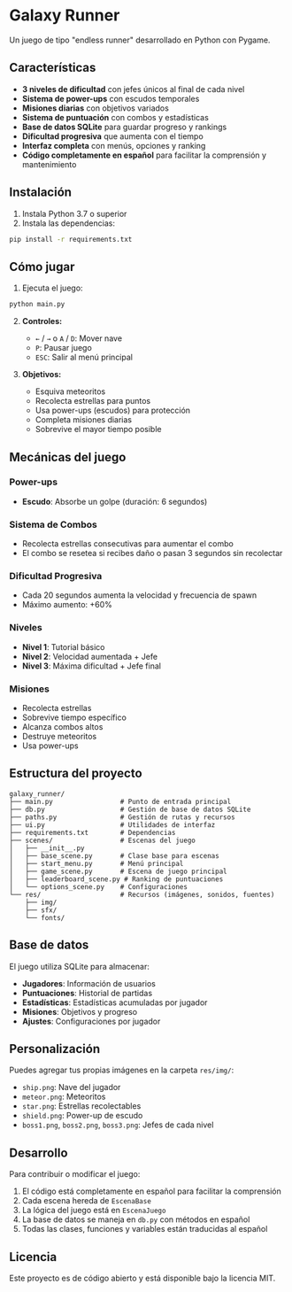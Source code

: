 # Galaxy Runner

Un juego de tipo "endless runner" desarrollado en Python con Pygame.

## Características

- **3 niveles de dificultad** con jefes únicos al final de cada nivel
- **Sistema de power-ups** con escudos temporales
- **Misiones diarias** con objetivos variados
- **Sistema de puntuación** con combos y estadísticas
- **Base de datos SQLite** para guardar progreso y rankings
- **Dificultad progresiva** que aumenta con el tiempo
- **Interfaz completa** con menús, opciones y ranking
- **Código completamente en español** para facilitar la comprensión y mantenimiento

## Instalación

1. Instala Python 3.7 o superior
2. Instala las dependencias:
```bash
pip install -r requirements.txt
```

## Cómo jugar

1. Ejecuta el juego:
```bash
python main.py
```

2. **Controles:**
   - `←` / `→` o `A` / `D`: Mover nave
   - `P`: Pausar juego
   - `ESC`: Salir al menú principal

3. **Objetivos:**
   - Esquiva meteoritos
   - Recolecta estrellas para puntos
   - Usa power-ups (escudos) para protección
   - Completa misiones diarias
   - Sobrevive el mayor tiempo posible

## Mecánicas del juego

### Power-ups
- **Escudo**: Absorbe un golpe (duración: 6 segundos)

### Sistema de Combos
- Recolecta estrellas consecutivas para aumentar el combo
- El combo se resetea si recibes daño o pasan 3 segundos sin recolectar

### Dificultad Progresiva
- Cada 20 segundos aumenta la velocidad y frecuencia de spawn
- Máximo aumento: +60%

### Niveles
- **Nivel 1**: Tutorial básico
- **Nivel 2**: Velocidad aumentada + Jefe
- **Nivel 3**: Máxima dificultad + Jefe final

### Misiones
- Recolecta estrellas
- Sobrevive tiempo específico
- Alcanza combos altos
- Destruye meteoritos
- Usa power-ups

## Estructura del proyecto

```
galaxy_runner/
├── main.py                 # Punto de entrada principal
├── db.py                   # Gestión de base de datos SQLite
├── paths.py                # Gestión de rutas y recursos
├── ui.py                   # Utilidades de interfaz
├── requirements.txt        # Dependencias
├── scenes/                 # Escenas del juego
│   ├── __init__.py
│   ├── base_scene.py       # Clase base para escenas
│   ├── start_menu.py       # Menú principal
│   ├── game_scene.py       # Escena de juego principal
│   ├── leaderboard_scene.py # Ranking de puntuaciones
│   └── options_scene.py    # Configuraciones
└── res/                    # Recursos (imágenes, sonidos, fuentes)
    ├── img/
    ├── sfx/
    └── fonts/
```

## Base de datos

El juego utiliza SQLite para almacenar:
- **Jugadores**: Información de usuarios
- **Puntuaciones**: Historial de partidas
- **Estadísticas**: Estadísticas acumuladas por jugador
- **Misiones**: Objetivos y progreso
- **Ajustes**: Configuraciones por jugador

## Personalización

Puedes agregar tus propias imágenes en la carpeta `res/img/`:
- `ship.png`: Nave del jugador
- `meteor.png`: Meteoritos
- `star.png`: Estrellas recolectables
- `shield.png`: Power-up de escudo
- `boss1.png`, `boss2.png`, `boss3.png`: Jefes de cada nivel

## Desarrollo

Para contribuir o modificar el juego:

1. El código está completamente en español para facilitar la comprensión
2. Cada escena hereda de `EscenaBase`
3. La lógica del juego está en `EscenaJuego`
4. La base de datos se maneja en `db.py` con métodos en español
5. Todas las clases, funciones y variables están traducidas al español

## Licencia

Este proyecto es de código abierto y está disponible bajo la licencia MIT.
